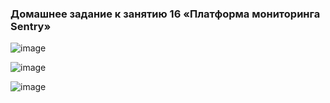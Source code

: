 ### Домашнее задание к занятию 16 «Платформа мониторинга Sentry»


![image](https://github.com/YagudinTimur/devops-netelogy/assets/42189764/b5f0f758-8833-4f69-97ca-a712016e76f8)


![image](https://github.com/YagudinTimur/devops-netelogy/assets/42189764/96b913fd-8f2c-49ea-87dc-950252e117d1)


![image](https://github.com/YagudinTimur/devops-netelogy/assets/42189764/742b5420-bfa2-4c50-a1da-959f089d93bc)


